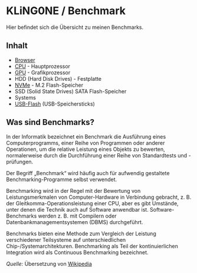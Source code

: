 # KLiNG0NE / Benchmark  
Hier befindet sich die Übersicht zu meinen Benchmarks.

## Inhalt

* [Browser](Browser)
* [CPU](CPU) - Hauptprozessor
* [GPU](GPU) - Grafikprozessor
* HDD (Hard Disk Drives) - Festplatte
* [NVMe](NVMe) - M.2 Flash-Speicher
* SSD (Solid State Drives) SATA Flash-Speicher
* Systems
* [USB-Flash](USB-Flash) (USB-Speichersticks)

## Was sind Benchmarks?

In der Informatik bezeichnet ein Benchmark die Ausführung eines Computerprogramms, einer Reihe von Programmen oder anderer Operationen, um die relative Leistung eines Objekts zu bewerten, normalerweise durch die Durchführung einer Reihe von Standardtests und -prüfungen.

Der Begriff „Benchmark“ wird häufig auch für aufwendig gestaltete Benchmarking-Programme selbst verwendet.

Benchmarking wird in der Regel mit der Bewertung von Leistungsmerkmalen von Computer-Hardware in Verbindung gebracht, z. B. der Gleitkomma-Operationsleistung einer CPU, aber es gibt Umstände, unter denen die Technik auch auf Software anwendbar ist. Software-Benchmarks werden z. B. mit Compilern oder Datenbankmanagementsystemen (DBMS) durchgeführt.

Benchmarks bieten eine Methode zum Vergleich der Leistung verschiedener Teilsysteme auf unterschiedlichen Chip-/Systemarchitekturen. Benchmarking als Teil der kontinuierlichen Integration wird als Continuous Benchmarking bezeichnet. 

*Quelle:* Übersetzung von [Wikipedia](https://en.wikipedia.org/wiki/Benchmark_(computing))
